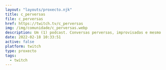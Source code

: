 ```yaml
---
layout: "layouts/proxecto.njk"
title: c_perversas
file: c_perversas
href: https://twitch.tv/c_perversas
img: /img/comunidade/c_perversas.webp
description: Um (1) podcast. Conversas perversas, improvisadas e mesmo rimadas. Um par mui díspar que vás adorar. Até aqui a descriçom, começa a radiodifusom.
date: 2022-02-18 10:33:51
active: false
platform: twitch
type: proxecto
tags:
  - twitch
---
```

